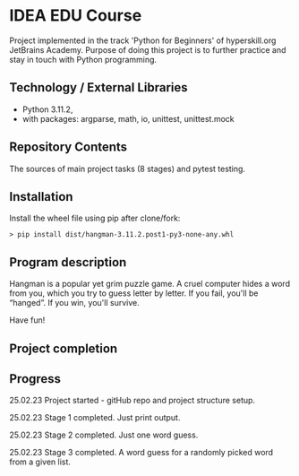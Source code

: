 # IDEA EDU Course

Project implemented in the track 'Python for Beginners' of hyperskill.org JetBrains Academy. Purpose of doing this
project is to further practice and stay in touch with Python programming.

## Technology / External Libraries

- Python 3.11.2,
- with packages: argparse, math, io, unittest, unittest.mock

## Repository Contents

The sources of main project tasks (8 stages) and pytest testing.

## Installation

Install the wheel file using pip after clone/fork:

    > pip install dist/hangman-3.11.2.post1-py3-none-any.whl

## Program description

Hangman is a popular yet grim puzzle game. A cruel computer hides a word from you, which you try to guess letter by letter.
If you fail, you'll be “hanged”. If you win, you'll survive.

Have fun!

## Project completion

[//]: # (Project was completed on 08.01.23)

## Progress

25.02.23 Project started - gitHub repo and project structure setup.

25.02.23 Stage 1 completed. Just print output.

25.02.23 Stage 2 completed. Just one word guess.

25.02.23 Stage 3 completed. A word guess for a randomly picked word from a given list.

